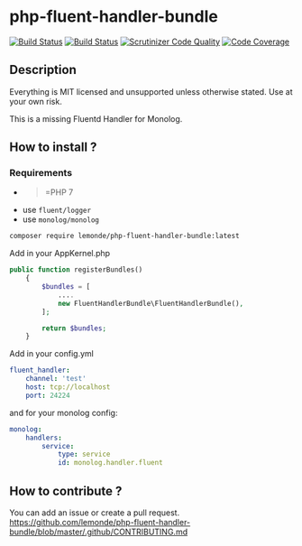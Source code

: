 # php-fluent-handler-bundle

[![Build Status](https://travis-ci.com/lemonde/php-fluent-handler-bundle.svg?branch=master)](https://travis-ci.org/lemonde/php-fluent-handler-bundle)
[![Build Status](https://scrutinizer-ci.com/g/lemonde/php-fluent-handler-bundle/badges/build.png?b=master)](https://scrutinizer-ci.com/g/lemonde/php-fluent-handler-bundle/build-status/master)
[![Scrutinizer Code Quality](https://scrutinizer-ci.com/g/lemonde/php-fluent-handler-bundle/badges/quality-score.png?b=master)](https://scrutinizer-ci.com/g/lemonde/php-fluent-handler-bundle/?branch=master)
[![Code Coverage](https://scrutinizer-ci.com/g/lemonde/php-fluent-handler-bundle/badges/coverage.png?b=master)](https://scrutinizer-ci.com/g/lemonde/php-fluent-handler-bundle/?branch=master)

## Description

Everything is MIT licensed and unsupported unless otherwise stated. Use at your own risk.

This is a missing Fluentd Handler for Monolog.

## How to install ?

### Requirements

- >=PHP 7
- use `fluent/logger`
- use `monolog/monolog`

```bash
composer require lemonde/php-fluent-handler-bundle:latest
```

Add in your AppKernel.php

```php
public function registerBundles()
    {
        $bundles = [
            ....
            new FluentHandlerBundle\FluentHandlerBundle(),
        ];

        return $bundles;
    }
```

Add in your config.yml

```yml
fluent_handler:
    channel: 'test'
    host: tcp://localhost
    port: 24224
```

and for your monolog config:

```yml
monolog:
    handlers:
        service:
            type: service
            id: monolog.handler.fluent
```

## How to contribute ?

You can add an issue or create a pull request. https://github.com/lemonde/php-fluent-handler-bundle/blob/master/.github/CONTRIBUTING.md
